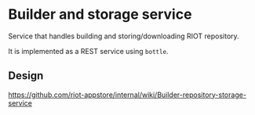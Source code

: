 Builder and storage service
===========================


Service that handles building and storing/downloading RIOT repository.

It is implemented as a REST service using `bottle`.


Design
------

https://github.com/riot-appstore/internal/wiki/Builder-repository-storage-service
